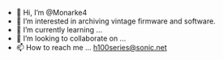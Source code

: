 - 👋 Hi, I’m @Monarke4
- 👀 I’m interested in archiving vintage firmware and software.
- 🌱 I’m currently learning ...
- 💞️ I’m looking to collaborate on ...
- 📫 How to reach me ... h100series@sonic.net

<!---
Monarke4/Monarke4 is a ✨ special ✨ repository because its `README.md` (this file) appears on your GitHub profile.
You can click the Preview link to take a look at your changes.
--->
